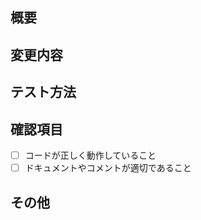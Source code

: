 ## 概要
<!-- このPull Requestが解決する課題・変更内容について、簡潔に記述してください。 -->

## 変更内容
<!-- 変更したファイル、追加した機能、修正したバグなど、具体的な変更点を箇条書きで記述してください。 -->

## テスト方法
<!-- 動作確認やテスト方法を簡潔に説明してください。手動テスト手順や、特定のテストケースがあれば記載します。 -->

## 確認項目
<!-- レビュアーが重点的に確認すべき項目や動作確認ポイントを明示してください。 -->
- [ ] コードが正しく動作していること
- [ ] ドキュメントやコメントが適切であること

## その他
<!-- レビュアーへの補足事項、注意点があれば記載してください。例: 他のPRと依存関係がある、など -->
